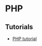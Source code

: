 PHP
==============================



Tutorials
------------------------------

* [PHP tutorial](http://zetcode.com/lang/php/)

